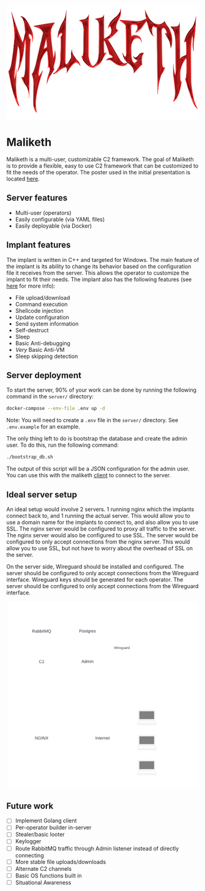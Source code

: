 <!-- Centered logo -->
<p align="center">
  <img src="./data/maliketh_logo.png" alt="Maliketh logo" width="900" height="300"/>
</p>

# Maliketh
Maliketh is a multi-user, customizable C2 framework. The goal of Maliketh is to provide a flexible, easy to use C2 framework that can be customized to fit the needs of the operator. The poster used in the initial presentation is located [here](./data/Maliketh%20C2%20Poster.png).

## Server features
* Multi-user (operators)
* Easily configurable (via YAML files)
* Easily deployable (via Docker)

## Implant features
The implant is written in C++ and targeted for Windows. The main feature of the implant is its ability to change its behavior based on the configuration file it receives from the server. This allows the operator to customize the implant to fit their needs. The implant also has the following features (see [here](./design/opcodes.md) for more info):
* File upload/download
* Command execution
* Shellcode injection
* Update configuration
* Send system information
* Self-destruct
* Sleep
* Basic Anti-debugging
* *Very* Basic Anti-VM
* Sleep skipping detection


## Server deployment
To start the server, 90% of your work can be done by running the following command in the `server/` directory:

```bash
docker-compose --env-file .env up -d
```

Note: You will need to create a `.env` file in the `server/` directory. See `.env.example` for an example.

The only thing left to do is bootstrap the database and create the admin user. To do this, run the following command:

```bash
./bootstrap_db.sh
```

The output of this script will be a JSON configuration for the admin user. You can use this with the maliketh [client](./client/) to connect to the server.

## Ideal server setup
An ideal setup would involve 2 servers. 1 running nginx which the implants connect back to, and 1 running the actual server. This would allow you to use a domain name for the implants to connect to, and also allow you to use SSL. The nginx server would be configured to proxy all traffic to the server. The nginx server would also be configured to use SSL. The server would be configured to only accept connections from the nginx server. This would allow you to use SSL, but not have to worry about the overhead of SSL on the server.

On the server side, Wireguard should be installed and configured. The server should be configured to only accept connections from the Wireguard interface. Wireguard keys should be generated for each operator. The server should be configured to only accept connections from the Wireguard interface.

<p align="center">
  <img src="./data/Maliketh%20Network%20Diagram.png" alt="Ideal setup" width="500"/>
</p>

## Future work
- [ ] Implement Golang client
- [ ] Per-operator builder in-server
- [ ] Stealer/basic looter
- [ ] Keylogger
- [ ] Route RabbitMQ traffic through Admin listener instead of directly connecting
- [ ] More stable file uploads/downloads
- [ ] Alternate C2 channels
- [ ] Basic OS functions built in
- [ ] Situational Awareness

